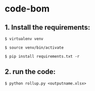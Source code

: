 # code-bom

## 1. Install the requirements:

`$ virtualenv venv`

`$ source venv/bin/activate`

`$ pip install requirements.txt -r`

## 2. run the code:
`$ python rollup.py <outputname.xlsx>`


